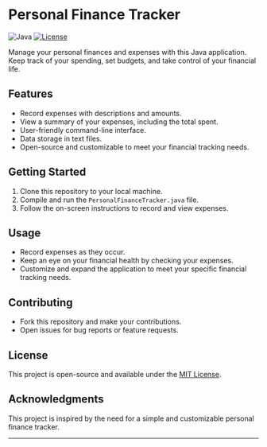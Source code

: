 # Personal Finance Tracker

![Java](https://img.shields.io/badge/Java-8%2B-brightgreen)
[![License](https://img.shields.io/badge/License-MIT-blue.svg)](LICENSE)

Manage your personal finances and expenses with this Java application. Keep track of your spending, set budgets, and take control of your financial life.

## Features
- Record expenses with descriptions and amounts.
- View a summary of your expenses, including the total spent.
- User-friendly command-line interface.
- Data storage in text files.
- Open-source and customizable to meet your financial tracking needs.

## Getting Started
1. Clone this repository to your local machine.
2. Compile and run the `PersonalFinanceTracker.java` file.
3. Follow the on-screen instructions to record and view expenses.

## Usage
- Record expenses as they occur.
- Keep an eye on your financial health by checking your expenses.
- Customize and expand the application to meet your specific financial tracking needs.

## Contributing
- Fork this repository and make your contributions.
- Open issues for bug reports or feature requests.

## License
This project is open-source and available under the [MIT License](LICENSE).

## Acknowledgments
This project is inspired by the need for a simple and customizable personal finance tracker.

---
